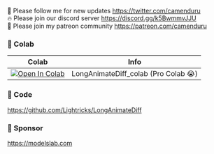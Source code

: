 🐣 Please follow me for new updates https://twitter.com/camenduru <br />
🔥 Please join our discord server https://discord.gg/k5BwmmvJJU <br />
🥳 Please join my patreon community https://patreon.com/camenduru <br />

### 🦒 Colab

| Colab | Info
| --- | --- |
[![Open In Colab](https://colab.research.google.com/assets/colab-badge.svg)](https://colab.research.google.com/github/camenduru/LongAnimateDiff-colab/blob/main/LongAnimateDiff_colab.ipynb) | LongAnimateDiff_colab (Pro Colab 😭)

### 🧬 Code
https://github.com/Lightricks/LongAnimateDiff

### 🏢 Sponsor
https://modelslab.com

